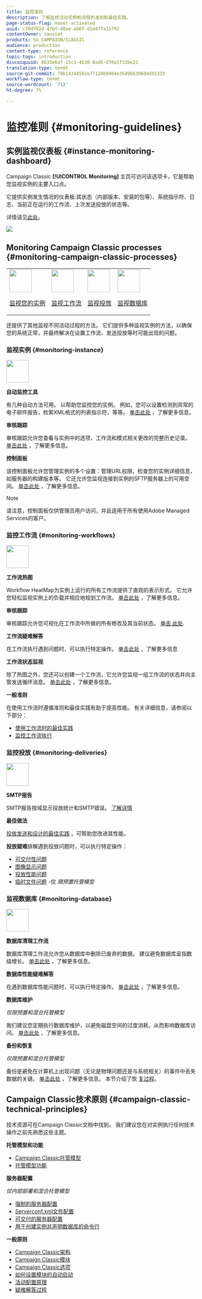 ```yaml
---
title: 监控准则
description: 了解监控活动实例和流程的准则和最佳实践。
page-status-flag: never-activated
uuid: cf0d782d-47bf-40ae-ab6f-d1d47fa15792
contentOwner: sauviat
products: SG_CAMPAIGN/CLASSIC
audience: production
content-type: reference
topic-tags: introduction
discoiquuid: 8b33e6af-15c3-4b30-8ad6-d76a1f33be21
translation-type: tm+mt
source-git-commit: 70b143445b2e77128b9404e35d96b39694d55335
workflow-type: tm+mt
source-wordcount: '712'
ht-degree: 7%

---
```



# 监控准则 {#monitoring-guidelines}

## 实例监视仪表板 {#instance-monitoring-dashboard}

Campaign Classic **[!UICONTROL Monitoring]** 主页可访问该选项卡，它是帮助您监视实例的主要入口点。

它提供实例发生情况的仪表板:其状态（内部版本、安装的包等）、系统指示符、日志、当前正在运行的工作流、上次发送投放的状态等。

详情请见[此处](../../production/using/monitoring-processes.md)。

![](assets/monitoring_tab.png)

## Monitoring Campaign Classic processes {#monitoring-campaign-classic-processes}

<table>
<tr><td><img src="assets/do-not-localize/icon_system.svg" width="60px"><p><a href="#monitoring-instance">监视您的实例</a></p></td>
<td><img src="assets/do-not-localize/icon_workflows.svg" width="60px"><p><a href="#moniroting-workflows">监视工作流</a></p></td>
<td><img src="assets/do-not-localize/icon_send.svg" width="60px"><p><a href="#monitoring-deliveries">监视投放</a></p></td>
<td><img src="assets/do-not-localize/icon_database.svg" width="60px"><p><a href="#monitoring-database">监视数据库</a></p></td></tr>
</table>

还提供了其他监视不同活动过程的方法。 它们提供多种监视实例的方法，以确保您的系统正常，并最终解决在设置工作流、发送投放等时可能出现的问题。

### 监视实例 {#monitoring-instance}

<img src="assets/do-not-localize/icon_system.svg" width="60px">

**自动监控工具**

有几种自动方法可用。 以帮助您监控您的实例。 例如，您可以设置检测到异常的电子邮件报告，检索XML格式的列表指示符，等等。 [单击此处](../../production/using/monitoring-processes.md#automatic-monitoring) ，了解更多信息。

**审核跟踪**

审核跟踪允许您查看与实例中的选项、工作流和模式相关更改的完整历史记录。 [单击此处](../../production/using/audit-trail.md) ，了解更多信息。

**控制面板**

该控制面板允许您管理实例的多个设置：管理URL权限，检查您的实例详细信息，如服务器的构建版本等。 它还允许您监视连接到实例的SFTP服务器上的可用空间。 [单击此处](https://docs.adobe.com/content/help/zh-Hans/control-panel/using/control-panel-home.html) ，了解更多信息。

>[!NOTE]
>
>请注意，控制面板仅供管理员用户访问，并且适用于所有使用Adobe Managed Services的客户。

### 监控工作流 {#monitoring-workflows}

<img src="assets/do-not-localize/icon_workflows.svg" width="60px">

**工作流热图**

Workflow HeatMap为实例上运行的所有工作流提供了直观的表示形式。 它允许您轻松监视实例上的负载并相应地规划工作流。 [单击此处](../../workflow/using/heatmap.md) ，了解更多信息。

**审核跟踪**

审核跟踪允许您可视化在工作流中所做的所有修改及其当前状态。 [单击 此处](../../production/using/audit-trail.md).

**工作流疑难解答**

在工作流执行遇到问题时，可以执行特定操作。 [单击此处](../../production/using/workflow-execution.md) ，了解更多信息

**工作流状态监视**

除了热图之外，您还可以创建一个工作流，它允许您监视一组工作流的状态并向主管发送循环消息。 [单击此处](../../workflow/using/supervising-workflows.md) ，了解更多信息。

**一般准则**

在使用工作流时遵循准则和最佳实践有助于提高性能。 有关详细信息，请参阅以下部分：
* [使用工作流时的最佳实践](../../workflow/using/workflow-best-practices.md)
* [监控工作流执行](../../workflow/using/monitoring-workflow-execution.md)

### 监控投放 {#monitoring-deliveries}

<img src="assets/do-not-localize/icon_send.svg" width="60px">

**SMTP报告**

SMTP报告按域显示投放统计和SMTP错误。 [了解详情](../../production/using/monitoring-processes.md)

**最佳做法**

[投放发送和设计的最佳实践](../../delivery/using/delivery-best-practices.md) ，可帮助您改进其性能。

**投放疑难**&#x200B;排解遇到投放问题时，可以执行特定操作：
* [可交付性问题](../../production/using/performance-and-throughput-issues.md#deliverability_issues)
* [图像显示问题](../../production/using/image-display-issues.md)
* [投放性能问题](../../delivery/using/monitoring-a-delivery.md#performance_issues)
* [临时文件问题](../../production/using/temporary-files.md) -仅 *限预置托管模型*

### 监视数据库 {#monitoring-database}

<img src="assets/do-not-localize/icon_database.svg" width="60px">

**数据库清理工作流**

数据库清理工作流允许您从数据库中删除已废弃的数据。 建议避免数据库呈指数级增长。 [单击此处](../../production/using/database-cleanup-workflow.md) ，了解更多信息。

**数据库性能疑难解答**

在遇到数据库性能问题时，可以执行特定操作。 [单击此处](../../production/using/database-performances.md) ，了解更多信息。

**数据库维护**

*仅限预置和混合托管模型*

我们建议您定期执行数据库维护，以避免磁盘空间的过度消耗，从而影响数据库访问。 [单击此处](../../production/using/recommendations.md) ，了解更多信息。

**备份和恢复**

*仅限预置和混合托管模型*

备份是避免在计算机上出现问题（无论是物理问题还是与系统相关）的事件中丢失数据的关键。 [单击此处](../../production/using/backup.md) ，了解更多信息。 本节介绍了恢 [复过程](../../production/using/restoration.md)。

## Campaign Classic技术原则 {#campaign-classic-technical-principles}

技术资源可在Campaign Classic文档中找到。 我们建议您在对实例执行任何技术操作之前先熟悉这些主题。

**托管模型和功能**

* [Campaign Classic托管模型](../../installation/using/hosting-models.md)
* [托管模型功能](https://helpx.adobe.com/cn/campaign/kb/acc-on-prem-vs-hosted.html)

**服务器配置**

*仅内部部署和混合托管模型*

* [强制的服务器配置](../../installation/using/campaign-server-configuration.md)
* [Serverconf.xml文件配置](../../installation/using/the-server-configuration-file.md)
* [可交付的服务器配置](../../installation/using/email-deliverability.md)
* [用于创建实例并声明数据库的命令行](../../installation/using/command-lines.md)

**一般原则**

* [Campaign Classic架构](../../production/using/general-architecture.md)
* [Campaign Classic模块](../../production/using/operating-principle.md)
* [Campaign Classic选项](../../installation/using/configuring-campaign-options.md)
* [如何设置模块的自动启动](../../production/using/administration.md)
* [活动配置原理](../../production/using/configuration-principle.md)
* [疑难解答过程](../../production/using/performance-and-throughput-issues.md)

